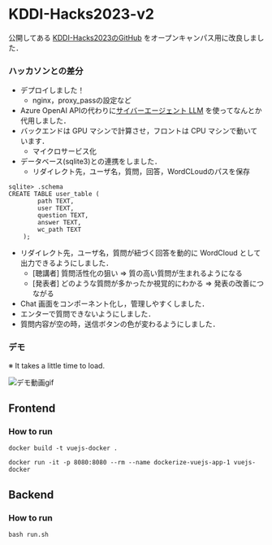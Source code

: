 # KDDI-Hacks2023-v2
公開してある [KDDI-Hacks2023のGitHub](https://github.com/tomo-cps/KDDI-Hacks2023) をオープンキャンパス用に改良しました．

### ハッカソンとの差分
- デプロイしました！
  - nginx，proxy_passの設定など
- Azure OpenAI APIの代わりに[サイバーエージェント LLM](https://huggingface.co/cyberagent) を使ってなんとか代用しました．
- バックエンドは GPU マシンで計算させ，フロントは CPU マシンで動いています．
  - マイクロサービス化
- データベース(sqlite3)との連携をしました．
  - リダイレクト先，ユーザ名，質問，回答，WordCLoudのパスを保存
```
sqlite> .schema
CREATE TABLE user_table (
        path TEXT,
        user TEXT,
        question TEXT,
        answer TEXT,
        wc_path TEXT
    );
 ```

- リダイレクト先，ユーザ名，質問が紐づく回答を動的に WordCloud として出力できるようにしました．
  - [聴講者] 質問活性化の狙い => 質の高い質問が生まれるようになる
  - [発表者] どのような質問が多かったか視覚的にわかる => 発表の改善につながる
- Chat 画面をコンポーネント化し，管理しやすくしました．
- エンターで質問できないようにしました．
- 質問内容が空の時，送信ボタンの色が変わるようにしました．

### デモ
※ It takes a little time to load.

![デモ動画gif](./demo/sample_v2.gif)


## Frontend
### How to run

```
docker build -t vuejs-docker .
```

```
docker run -it -p 8080:8080 --rm --name dockerize-vuejs-app-1 vuejs-docker
```

## Backend
### How to run
```
bash run.sh
```
